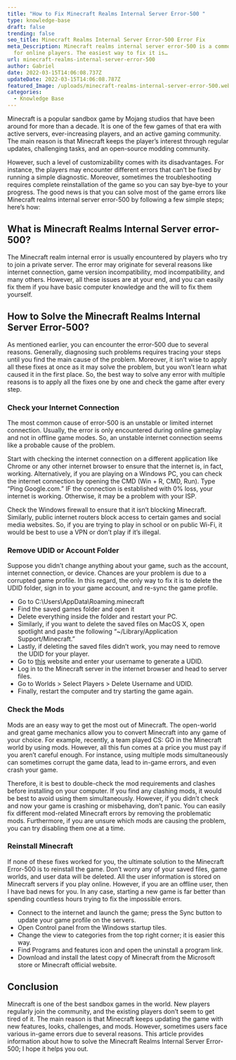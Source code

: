 ```yaml
---
title: "How to Fix Minecraft Realms Internal Server Error-500 "
type: knowledge-base
draft: false
trending: false
seo_title: Minecraft Realms Internal Server Error-500 Error Fix
meta_Description: Minecraft realms internal server error-500 is a common error
  for online players. The easiest way to fix it is…
url: minecraft-realms-internal-server-error-500
author: Gabriel
date: 2022-03-15T14:06:08.737Z
updateDate: 2022-03-15T14:06:08.787Z
featured_Image: /uploads/minecraft-realms-internal-server-error-500.webp
categories:
  - Knowledge Base
---
```

Minecraft is a popular sandbox game by Mojang studios that have been around for more than a decade. It is one of the few games of that era with active servers, ever-increasing players, and an active gaming community. The main reason is that Minecraft keeps the player’s interest through regular updates, challenging tasks, and an open-source modding community.

However, such a level of customizability comes with its disadvantages. For instance, the players may encounter different errors that can’t be fixed by running a simple diagnostic. Moreover, sometimes the troubleshooting requires complete reinstallation of the game so you can say bye-bye to your progress. The good news is that you can solve most of the game errors like Minecraft realms internal server error-500 by following a few simple steps; here’s how:

## What is Minecraft Realms Internal Server error-500?

The Minecraft realm internal error is usually encountered by players who try to join a private server. The error may originate for several reasons like internet connection, game version incompatibility, mod incompatibility, and many others. However, all these issues are at your end, and you can easily fix them if you have basic computer knowledge and the will to fix them yourself.

## How to Solve the Minecraft Realms Internal Server Error-500?

As mentioned earlier, you can encounter the error-500 due to several reasons. Generally, diagnosing such problems requires tracing your steps until you find the main cause of the problem. Moreover, it isn’t wise to apply all these fixes at once as it may solve the problem, but you won’t learn what caused it in the first place. So, the best way to solve any error with multiple reasons is to apply all the fixes one by one and check the game after every step.

### Check your Internet Connection

The most common cause of error-500 is an unstable or limited internet connection. Usually, the error is only encountered during online gameplay and not in offline game modes. So, an unstable internet connection seems like a probable cause of the problem.

Start with checking the internet connection on a different application like Chrome or any other internet browser to ensure that the internet is, in fact, working. Alternatively, if you are playing on a Windows PC, you can check the internet connection by opening the CMD (Win + R, CMD, Run). Type “Ping Google.com.” IF the connection is established with 0% loss, your internet is working. Otherwise, it may be a problem with your ISP.

Check the Windows firewall to ensure that it isn’t blocking Minecraft. Similarly, public internet routers block access to certain games and social media websites. So, if you are trying to play in school or on public Wi-Fi, it would be best to use a VPN or don’t play if it’s illegal.

### Remove UDID or Account Folder

Suppose you didn’t change anything about your game, such as the account, internet connection, or device. Chances are your problem is due to a corrupted game profile. In this regard, the only way to fix it is to delete the UDID folder, sign in to your game account, and re-sync the game profile.

* Go to C:\Users<username>\AppData\Roaming.minecraft
* Find the saved games folder and open it
* Delete everything inside the folder and restart your PC.
* Similarly, if you want to delete the saved files on MacOS X, open spotlight and paste the following “~/Library/Application Support/Minecraft.”
* Lastly, if deleting the saved files didn’t work, you may need to remove the UDID for your player.
* Go to [this](MinecraftUUID.com) website and enter your username to generate a UDID.
* Log in to the Minecraft server in the internet browser and head to server files.
* Go to Worlds > Select Players > Delete Username and UDID.
* Finally, restart the computer and try starting the game again.

### Check the Mods

Mods are an easy way to get the most out of Minecraft. The open-world and great game mechanics allow you to convert Minecraft into any game of your choice. For example, recently, a team played CS: GO in the Minecraft world by using mods. However, all this fun comes at a price you must pay if you aren’t careful enough. For instance, using multiple mods simultaneously can sometimes corrupt the game data, lead to in-game errors, and even crash your game.

Therefore, it is best to double-check the mod requirements and clashes before installing on your computer. If you find any clashing mods, it would be best to avoid using them simultaneously. However, if you didn’t check and now your game is crashing or misbehaving, don’t panic. You can easily fix different mod-related Minecraft errors by removing the problematic mods. Furthermore, if you are unsure which mods are causing the problem, you can try disabling them one at a time.

### Reinstall Minecraft

If none of these fixes worked for you, the ultimate solution to the Minecraft Error-500 is to reinstall the game. Don’t worry any of your saved files, game worlds, and user data will be deleted. All the user information is stored on Minecraft servers if you play online. However, if you are an offline user, then I have bad news for you. In any case, starting a new game is far better than spending countless hours trying to fix the impossible errors.

* Connect to the internet and launch the game; press the Sync button to update your game profile on the servers.
* Open Control panel from the Windows startup tiles.
* Change the view to categories from the top right corner; it is easier this way.
* Find Programs and features icon and open the uninstall a program link.
* Download and install the latest copy of Minecraft from the Microsoft store or Minecraft official website.

## Conclusion

Minecraft is one of the best sandbox games in the world. New players regularly join the community, and the existing players don’t seem to get tired of it. The main reason is that Minecraft keeps updating the game with new features, looks, challenges, and mods. However, sometimes users face various in-game errors due to several reasons. This article provides information about how to solve the Minecraft Realms Internal Server Error-500; I hope it helps you out.